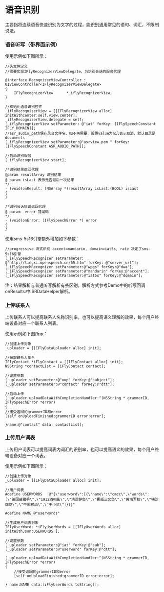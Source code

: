 # 语音识别

主要指将连续语音快速识别为文字的过程，能识别通用常见的语句、词汇，不限制说法。

### 语音听写（带界面示例）

使用示例如下图所示：

    //头文件定义
    //需要实现IFlyRecognizerViewDelegate，为识别会话的服务代理

    @interface RecognizerViewController : UIViewController<IFlyRecognizerViewDelegate>
    {
        IFlyRecognizerView      *_iflyRecognizerView;
    }

    //初始化语音识别控件
    _iflyRecognizerView = [[IFlyRecognizerView alloc] initWithCenter:self.view.center];
    _iflyRecognizerView.delegate = self;
    [_iflyRecognizerView setParameter: @"iat" forKey: [IFlySpeechConstant IFLY_DOMAIN]];
    //asr_audio_path保存录音文件名，如不再需要，设置value为nil表示取消，默认目录是documents
    [_iflyRecognizerView setParameter:@"asrview.pcm " forKey:[IFlySpeechConstant ASR_AUDIO_PATH]];

    //启动识别服务
    [_iflyRecognizerView start];

    /*识别结果返回代理
    @param resultArray 识别结果
    @ param isLast 表示是否最后一次结果
    */
    - (void)onResult: (NSArray *)resultArray isLast:(BOOL) isLast
    {
    }

    /*识别会话错误返回代理
    @ param  error 错误码
    */
    - (void)onError: (IFlySpeechError *) error
    {
    }


使用sms-5s16引擎额外增加如下参数：

    //progressive 流式识别 accent=mandarin, domain=iat5s, rate 决定了sms-5s16引擎
    [_iFlySpeechRecognizer setParameter: @"http://lingxi.openspeech.cn/65.htm" forKey: @"server_url"];
    [_iFlySpeechRecognizer setParameter:@"wpgs" forKey:@"dwa"];
    [_iFlySpeechRecognizer setParameter:@"mandarin" forKey:@"accent"];
    [_iFlySpeechRecognizer setParameter:@"iat5s" forKey:@"domain"];
注：结果解析与普通听写解析有些区别，解析方式参考Demo中的听写回调onResults:中ISRDataHelper解析。


### 上传联系人
上传联系人可以提高联系人名称识别率，也可以提高语义理解的效果，每个用户终端设备对应一个联系人列表。

使用示例如下图所示：

    //创建上传对象
    _uploader = [[IFlyDataUploader alloc] init];

    //获取联系人集合
    IFlyContact *iFlyContact = [[IFlyContact alloc] init];
    NSString *contactList = [iFlyContact contact];

    //设置参数
    [_uploader setParameter:@"uup" forKey:@"subject"];
    [_uploader setParameter:@"contact" forKey:@"dtt"];

    //启动上传
    [_uploader uploadDataWithCompletionHandler:^(NSString * grammerID, IFlySpeechError *error)
    {
	//接受返回的grammerID和error
    [self onUploadFinished:grammerID error:error];

    }name:@"contact" data: contactList];

### 上传用户词表
上传用户词表可以提高词表内词汇的识别率，也可以提高语义的效果，每个用户终端设备对应一个词表。

使用示例如下图所示：

    //创建上传对象
    _uploader = [[IFlyDataUploader alloc] init];

    //用户词表  
    #define USERWORDS   @"{\"userword\":[{\"name\":\"cmcc\",\"words\":[\"德国盐猪手\",\"1912酒吧街\",\"清蒸鲈鱼\",\"挪威三文鱼\",\"黄埔军校\",\"横沙牌坊\",\"中国移动\",\”王小贰\”]}]}"

    #define NAME @"userwords"

    //生成用户词表对象
    IFlyUserWords *iFlyUserWords = [[IFlyUserWords alloc] initWithJson:USERWORDS ];

    //设置参数
    [_uploader setParameter:@"iat" forKey:@"sub"];
    [_uploader setParameter:@"userword" forKey:@"dtt"];

    [_uploader uploadDataWithCompletionHandler:^(NSString * grammerID, IFlySpeechError *error)
    {
	    //接受返回的grammerID和error
	    [self onUploadFinished:grammerID error:error];

    } name:NAME data:[iFlyUserWords toString]];
   